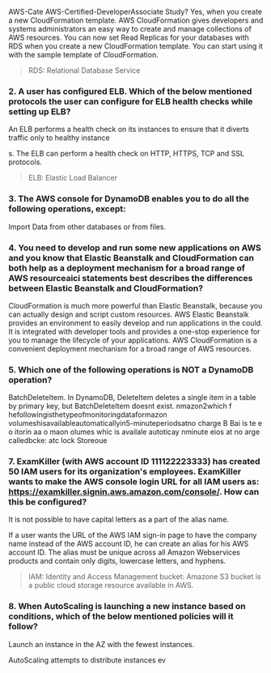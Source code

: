 
 AWS-Cate
AWS-Certified-DeveloperAssociate Study?
Yes, when you create a new CloudFormation template.
AWS CloudFormation gives developers and systems administrators an easy way to create and manage collections of AWS resources.
  You can now set Read Replicas for your databases with RDS when you create a new CloudFormation template. You can start using it with the sample template of CloudFormation.

> RDS:  Relational Database Service

### 2. A user has configured ELB. Which of the below mentioned protocols the user can configure for ELB health checks while setting up ELB?
An ELB performs a health check on its instances to ensure that it diverts traffic only to healthy instance

 s.
The ELB can perform a health check on HTTP, HTTPS, TCP and SSL protocols.

> ELB: Elastic Load Balancer

### 3. The AWS console for DynamoDB enables you to do all the following operations, except:
Import Data from other databases or from files.

### 4. You need to develop and run some new applications on AWS and you know that Elastic Beanstalk and CloudFormation can both help as a deployment mechanism for a broad range of AWS resourceaici statements best describes the differences between Elastic Beanstalk and CloudFormation?
CloudFormation is much more powerful than Elastic Beanstalk, because you can actually design and script custom resources.
AWS Elastic Beanstalk provides an environment to easily develop and run applications in the could. It is integrated with developer tools and provides a one-stop experience for you to manage the lifecycle of your applications. AWS CloudFormation is a convenient deployment mechanism for a broad range of AWS resources.

### 5. Which one of the following operations is NOT a DynamoDB operation?
BatchDeleteItem.
In DynamoDB, DeleteItem deletes a single item in a table by primary key, but BatchDeleteItem doesnt exist.
 nmazon2which f hefollowingisthetypeofmonitoringdataformazon volumeshisavailableautomaticallyin5-minuteperiodsatno charge
B
Bai is te e o itorin aa o maon  olumes whic is availale autoticay nminute eios at no arge calledbcke: atc lock Storeoue
### 7. ExamKiller (with AWS account ID 111122223333) has created 50 IAM users for its organization's employees. ExamKiller wants to make the AWS console login URL for all IAM users as: https://examkiller.signin.aws.amazon.com/console/. How can this be configured?
It is not possible to have capital letters as a part of the alias name.

If a user wants the URL of the AWS IAM sign-in page to have the company name instead of the AWS account ID, he can create an alias for his AWS account ID. The alias must be unique across all Amazon Webservices products and contain only digits, lowercase letters, and hyphens.

> IAM: Identity and Access Management
> bucket: Amazone S3 bucket is a public cloud storage resource available in AWS.

### 8. When AutoScaling is launching a new instance based on conditions, which of the below mentioned policies will it follow?
Launch an instance in the AZ with the fewest instances.

AutoScaling attempts to distribute instances ev
<!--stackedit_data:
eyJoaXN0b3J5IjpbMTAzNDU3NTY1Nyw1Mzg5NzA4OTIsLTk1Nz
IwMzI3Nl19
-->